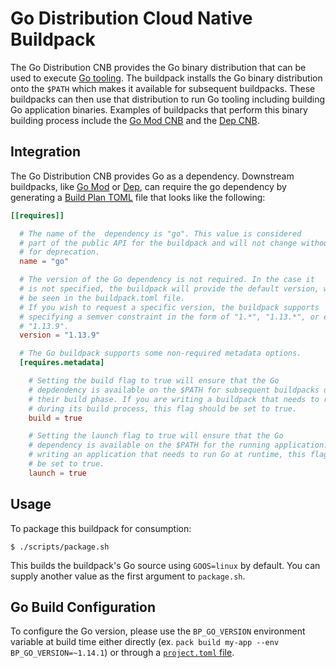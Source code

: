 # Go Distribution Cloud Native Buildpack

The Go Distribution CNB provides the Go binary distribution that can be used to
execute [Go tooling](https://golang.org/cmd/go/). The buildpack installs the Go
binary distribution onto the `$PATH` which makes it available for subsequent
buildpacks. These buildpacks can then use that distribution to run Go tooling
including building Go application binaries. Examples of buildpacks that perform
this binary building process include the [Go Mod
CNB](https://github.com/initializ-buildpacks/go-mod-vendor) and the [Dep
CNB](https://github.com/paketo-buildpacks/dep).

## Integration

The Go Distribution CNB provides Go as a dependency. Downstream buildpacks, like
[Go Mod](https://github.com/initializ-buildpacks/go-mod) or
[Dep](https://github.com/paketo-buildpacks/dep), can require the go dependency
by generating a [Build Plan
TOML](https://github.com/buildpacks/spec/blob/master/buildpack.md#build-plan-toml)
file that looks like the following:

```toml
[[requires]]

  # The name of the  dependency is "go". This value is considered
  # part of the public API for the buildpack and will not change without a plan
  # for deprecation.
  name = "go"

  # The version of the Go dependency is not required. In the case it
  # is not specified, the buildpack will provide the default version, which can
  # be seen in the buildpack.toml file.
  # If you wish to request a specific version, the buildpack supports
  # specifying a semver constraint in the form of "1.*", "1.13.*", or even
  # "1.13.9".
  version = "1.13.9"

  # The Go buildpack supports some non-required metadata options.
  [requires.metadata]

    # Setting the build flag to true will ensure that the Go
    # depdendency is available on the $PATH for subsequent buildpacks during
    # their build phase. If you are writing a buildpack that needs to run Go
    # during its build process, this flag should be set to true.
    build = true

    # Setting the launch flag to true will ensure that the Go
    # dependency is available on the $PATH for the running application. If you are
    # writing an application that needs to run Go at runtime, this flag should
    # be set to true.
    launch = true
```

## Usage

To package this buildpack for consumption:

```
$ ./scripts/package.sh
```

This builds the buildpack's Go source using `GOOS=linux` by default. You can
supply another value as the first argument to `package.sh`.

## Go Build Configuration

To configure the Go version, please use the `BP_GO_VERSION` environment
variable at build time either directly
(ex. `pack build my-app --env BP_GO_VERSION=~1.14.1`) or through a
[`project.toml`
file](https://github.com/buildpacks/spec/blob/main/extensions/project-descriptor.md).
